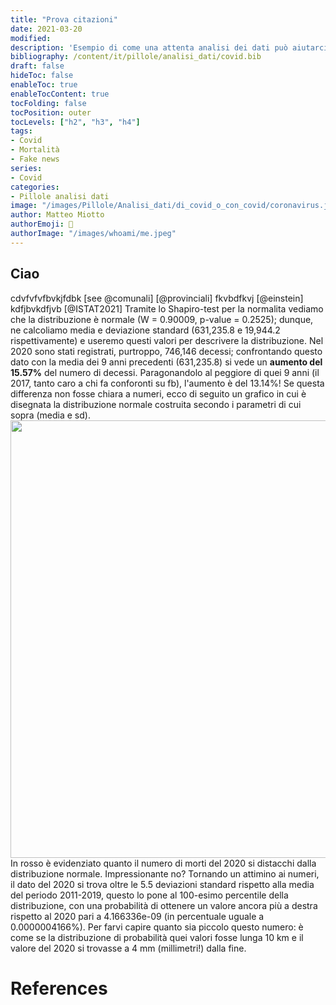 ```yaml
---
title: "Prova citazioni"
date: 2021-03-20
modified: 
description: 'Esempio di come una attenta analisi dei dati può aiutarci a comprendere meglio la questione "di Covid o con covid?'
bibliography: /content/it/pillole/analisi_dati/covid.bib
draft: false
hideToc: false
enableToc: true
enableTocContent: true
tocFolding: false
tocPosition: outer
tocLevels: ["h2", "h3", "h4"]
tags:
- Covid
- Mortalità
- Fake news
series:
- Covid
categories:
- Pillole analisi dati
image: "/images/Pillole/Analisi_dati/di_covid_o_con_covid/coronavirus.jpg"
author: Matteo Miotto
authorEmoji: 🤖
authorImage: "/images/whoami/me.jpeg"
---
```


## Ciao

cdvfvfvfbvkjfdbk [see @comunali] [@provinciali]
fkvbdfkvj [@einstein]
kdfjbvkdfjvb [@ISTAT2021]
Tramite lo Shapiro-test per la normalita vediamo che la distribuzione è normale (W = 0.90009, p-value = 0.2525); dunque, ne calcoliamo media e deviazione standard (631,235.8 e 19,944.2 rispettivamente) e useremo questi valori per descrivere la distribuzione. 
Nel 2020 sono stati registrati, purtroppo, 746,146 decessi; confrontando questo dato con la media dei 9 anni precedenti (631,235.8) si vede un **aumento del 15.57%** del numero di decessi. Paragonandolo al peggiore di quei 9 anni (il 2017, tanto caro a chi fa conforonti su fb), l'aumento è del 13.14%!
Se questa differenza non fosse chiara a numeri, ecco di seguito un grafico in cui è disegnata la distribuzione normale costruita secondo i parametri di cui sopra (media e sd).
<img src="/images/Pillole/Analisi_dati/di_covid_o_con_covid/distr_2011_201920.png" width="700"/>
In rosso è evidenziato quanto il numero di morti del 2020 si distacchi dalla distribuzione normale. Impressionante no?
Tornando un attimino ai numeri, il dato del 2020 si trova oltre le 5.5 deviazioni standard rispetto alla media del periodo 2011-2019, questo lo pone al 100-esimo percentile della distribuzione, con una probabilità di ottenere un valore ancora più a destra rispetto al 2020 pari a 4.166336e-09 (in percentuale uguale a 0.0000004166%). 
Per farvi capire quanto sia piccolo questo numero: è come se la distribuzione di probabilità quei valori fosse lunga 10 km e il valore del 2020 si trovasse a 4 mm (millimetri!) dalla fine.


# References
